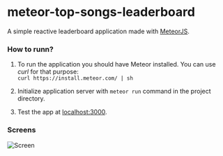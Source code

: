 # meteor-top-songs-leaderboard
A simple reactive leaderboard application made with [MeteorJS](https://www.meteor.com).

### How to runn?

1. To run the application you should have Meteor installed. You can use *curl* for that purpose:  
```curl https://install.meteor.com/ | sh```

3. Initialize application server with ```meteor run``` command in the project directory.

4. Test the app at [localhost:3000](http://localhost:3000).

### Screens
![Screen](top-songs.png)
